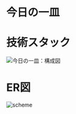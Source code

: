 # 今日の一皿

# 技術スタック

![今日の一皿：構成図](https://github.com/naoyuki2/once_recipe/assets/135786069/63c9c4a7-4548-4fa7-889b-30af4f47cf38)

# ER図

![scheme](https://github.com/naoyuki2/once_recipe/assets/135786069/bc42683b-5498-4e0a-9d08-9c9a539d70cf)

